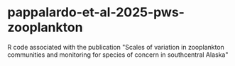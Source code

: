 # pappalardo-et-al-2025-pws-zooplankton
R code associated with the publication "Scales of variation in zooplankton communities and monitoring for species of concern in southcentral Alaska"
